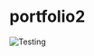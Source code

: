 # portfolio2
![Testing](https://github.com/crawftv/portfolio2/workflows/Testing/badge.svg?branch=master)
